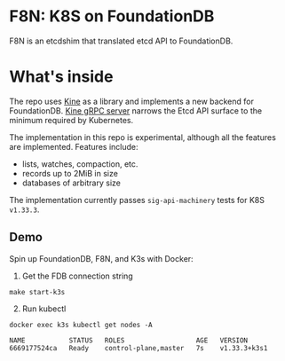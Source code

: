 # F8N: K8S on FoundationDB 

F8N is an etcdshim that translated etcd API to FoundationDB.

# What's inside

The repo uses [Kine](https://github.com/k3s-io/kine) as a library and implements a new backend for FoundationDB.
[Kine gRPC server](https://github.com/k3s-io/kine/blob/master/docs/flow.md#flow-diagram) narrows the Etcd API surface to the minimum required by Kubernetes.

The implementation in this repo is experimental, although all the features are implemented.
Features include:
- lists, watches, compaction, etc.
- records up to 2MiB in size
- databases of arbitrary size

The implementation currently passes `sig-api-machinery` tests for K8S `v1.33.3`.

## Demo

Spin up FoundationDB, F8N, and K3s with Docker:

1. Get the FDB connection string
```
make start-k3s
```

2. Run kubectl
```
docker exec k3s kubectl get nodes -A

NAME           STATUS   ROLES                  AGE   VERSION
6669177524ca   Ready    control-plane,master   7s    v1.33.3+k3s1
```
